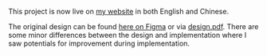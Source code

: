 This project is now live on [my website](https://qbox.zerotiger.ca/login) in both English and Chinese. 

The original design can be found [here on Figma](https://www.figma.com/design/nxHhaO0iNtQVWWTq7PYtOa/QA_Asker?node-id=0-1&t=mmHSmTSQBKICPcc7-1) or via [design.pdf](design.pdf). There are some minor differences between the design and implementation where I saw potentials for improvement during implementation. 

